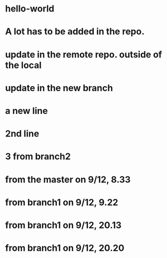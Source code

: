 # hello-world
# A lot has to be added in the repo.
# update in the remote repo. outside of the local

# update in the new branch

# a new line
# 2nd line
# 3 from branch2
# from the master on 9/12, 8.33
# from branch1 on 9/12, 9.22
# from branch1 on 9/12, 20.13
# from branch1 on 9/12, 20.20
